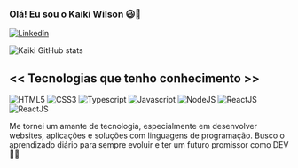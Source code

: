 

### Olá! Eu sou o Kaiki Wilson 😃🖖

[![Linkedin](https://img.shields.io/badge/LinkedIn-0077B5?style=for-the-badge&logo=linkedin&logoColor=white)](https://www.linkedin.com/in/kaikiwilson/)

![Kaiki GitHub stats](https://github-readme-stats.vercel.app/api?username=KaikiWilson&show_icons=true&theme=tokyonight)

## << Tecnologias que tenho conhecimento >>

![HTML5](https://img.shields.io/badge/HTML5-E34F26?style=for-the-badge&logo=html5&logoColor=white)
![CSS3](https://img.shields.io/badge/CSS3-1572B6?style=for-the-badge&logo=css3&logoColor=white)
![Typescript](https://img.shields.io/badge/TypeScript-007ACC?style=for-the-badge&logo=typescript&logoColor=white)
![Javascript](https://img.shields.io/badge/JavaScript-F7DF1E?style=for-the-badge&logo=javascript&logoColor=black)
![NodeJS](https://img.shields.io/badge/Node.js-43853D?style=for-the-badge&logo=node.js&logoColor=white)
![ReactJS](https://img.shields.io/badge/React-20232A?style=for-the-badge&logo=react&logoColor=61DAFB)
![ReactJS](https://img.shields.io/badge/MySQL-00000F?style=for-the-badge&logo=mysql&logoColor=white)

Me tornei um amante de tecnologia, especialmente em desenvolver websites, aplicações e soluções com linguagens de programação. Busco o aprendizado diário para sempre evoluir e ter um futuro promissor como DEV 💙🚀
